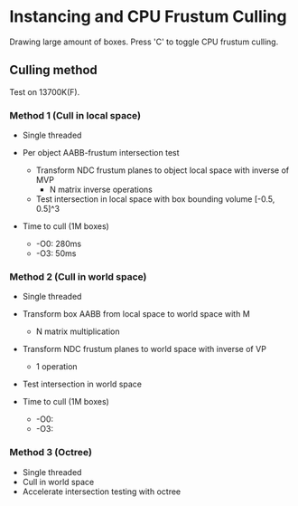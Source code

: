 # Instancing and CPU Frustum Culling

Drawing large amount of boxes. Press 'C' to toggle CPU frustum culling.

## Culling method

Test on 13700K(F).

### Method 1 (Cull in local space)

- Single threaded
- Per object AABB-frustum intersection test
  - Transform NDC frustum planes to object local space with inverse of MVP
    - N matrix inverse operations
  - Test intersection in local space with box bounding volume [-0.5, 0.5]^3

- Time to cull (1M boxes)
  - -O0: 280ms
  - -O3: 50ms

### Method 2 (Cull in world space)

- Single threaded
- Transform box AABB from local space to world space with M
  - N matrix multiplication
- Transform NDC frustum planes to world space with inverse of VP
  - 1 operation
- Test intersection in world space

- Time to cull (1M boxes)
  - -O0: 
  - -O3: 

### Method 3 (Octree)

- Single threaded
- Cull in world space
- Accelerate intersection testing with octree
